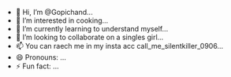 - 👋 Hi, I’m @Gopichand...
- 👀 I’m interested in cooking...
- 🌱 I’m currently learning to understand myself...
- 💞️ I’m looking to collaborate on a singles girl...
- 📫 You can raech me in my insta acc call_me_silentkiller_0906...
- 😄 Pronouns: ...
- ⚡ Fun fact: ...

<!---
Gopi1435942q/Gopi1435942q is a ✨ special ✨ repository because its `README.md` (this file) appears on your GitHub profile.
You can click the Preview link to take a look at your changes.
--->
